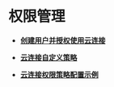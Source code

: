 # 权限管理<a name="cc_03_0900"></a>

-   **[创建用户并授权使用云连接](创建用户并授权使用云连接.md)**  

-   **[云连接自定义策略](云连接自定义策略.md)**  

-   **[云连接权限策略配置示例](云连接权限策略配置示例.md)**  


